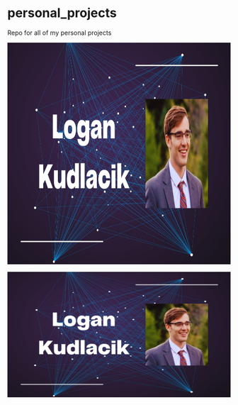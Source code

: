 # personal_projects
Repo for all of my personal projects

<img src="banner_pic.png" alt="drawing" width="1280" height="500"/>

![alt text](https://github.com/logankud/personal_projects/blob/main/banner_pic.png?raw=true)

